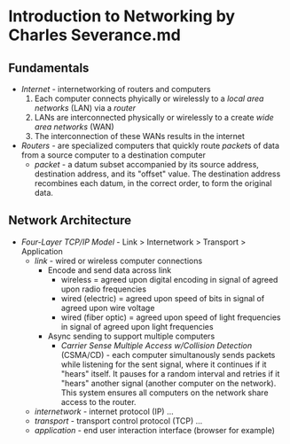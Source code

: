 # Introduction to Networking by Charles Severance.md

## Fundamentals
- *Internet* - internetworking of routers and computers
  1. Each computer connects phyically or wirelessly to a *local area networks* (LAN) via a *router*
  2. LANs are interconnected physically or wirelessly to a create *wide area networks* (WAN)
  3. The interconnection of these WANs results in the internet
- *Routers* - are specialized computers that quickly route *packet*s of data from a source computer to a destination computer
  - *packet* - a datum subset accompanied by its source address, destination address, and its "offset" value. The destination address recombines each datum, in the correct order, to form the original data.

## Network Architecture
- *Four-Layer TCP/IP Model* - Link > Internetwork > Transport > Application
  - *link* - wired or wireless computer connections
    - Encode and send data across link 
      - wireless = agreed upon digital encoding in signal of agreed upon radio frequencies
      - wired (electric) = agreed upon speed of bits in signal of agreed upon wire voltage
      - wired (fiber optic) = agreed upon speed of light frequencies in signal of agreed upon light frequencies
    - Async sending to support multiple computers
      - *Carrier Sense Multiple Access w/Collision Detection* (CSMA/CD) - each computer simultanously sends packets while listening for the sent signal, where it continues if it "hears" itself. It pauses for a random interval and retries if it "hears" another signal (another computer on the network). This system ensures all computers on the network share access to the router.
  - *internetwork* - internet protocol (IP) ...
  - *transport* - transport control protocol (TCP) ...
  - *application* - end user interaction interface (browser for example)
